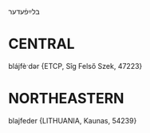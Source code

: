 בלײַפֿעדער

CENTRAL
========

blájfèˑdər {ETCP, Sîg Felső Szek, 47223}

NORTHEASTERN
==============

blajfeder {LITHUANIA, Kaunas, 54239}